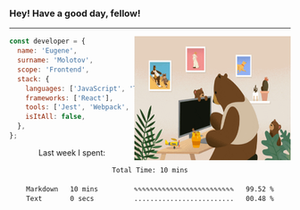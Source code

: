 ### Hey! Have a good day, fellow!
---
<img align='right' alt='GIF' vertical-align='center' src='./src/giphy.gif' width='280px' height='222px'/>

```javascript
const developer = {
  name: 'Eugene',
  surname: 'Molotov',
  scope: 'Frontend',
  stack: {
    languages: ['JavaScript', 'TypeScript'],
    frameworks: ['React'],
    tools: ['Jest', 'Webpack', 'Sass'],
    isItAll: false,
  },
};
```
<p align="center">
  Last week I spent:
</p>
<div align="center">
<!--START_SECTION:waka-->

```txt
Total Time: 10 mins

Markdown   10 mins         ✎✎✎✎✎✎✎✎✎✎✎✎✎✎✎✎✎✎✎✎✎✎✎✎✎   99.52 %
Text       0 secs          .........................   00.48 %
```

<!--END_SECTION:waka-->

